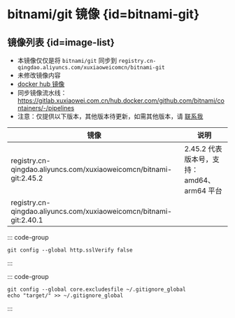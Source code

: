 # bitnami/git 镜像 {id=bitnami-git}

## 镜像列表 {id=image-list}

- 本镜像仅仅是将 `bitnami/git` 同步到 `registry.cn-qingdao.aliyuncs.com/xuxiaoweicomcn/bitnami-git`
- 未修改镜像内容
- [docker hub 镜像](https://hub.docker.com/r/bitnami/git)
- 同步镜像流水线：https://gitlab.xuxiaowei.com.cn/hub.docker.com/github.com/bitnami/containers/-/pipelines
- 注意：仅提供以下版本，其他版本待更新，如需其他版本，请 [联系我](../../../guide/website.md)

| 镜像                                                                 | 说明                             |
|--------------------------------------------------------------------|--------------------------------|
| registry.cn-qingdao.aliyuncs.com/xuxiaoweicomcn/bitnami-git:2.45.2 | 2.45.2 代表版本号，支持：amd64、arm64 平台 |
| registry.cn-qingdao.aliyuncs.com/xuxiaoweicomcn/bitnami-git:2.40.1 |                                |

::: code-group

```shell [忽略证书验证]
git config --global http.sslVerify false
```

:::

::: code-group

```shell [全局忽略文件夹]
git config --global core.excludesfile ~/.gitignore_global
echo "target/" >> ~/.gitignore_global
```

:::

<style>

._image_registry_cn-qingdao_aliyuncs_com_xuxiaoweicomcn_bitnami-git table tr th:nth-child(1), 
._image_registry_cn-qingdao_aliyuncs_com_xuxiaoweicomcn_bitnami-git table tr td:nth-child(1) {
    min-width: 495px;
}

._image_registry_cn-qingdao_aliyuncs_com_xuxiaoweicomcn_bitnami-git table tr th:nth-child(2), 
._image_registry_cn-qingdao_aliyuncs_com_xuxiaoweicomcn_bitnami-git table tr td:nth-child(2) {
    min-width: 325px;
}

</style>